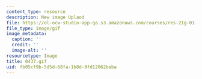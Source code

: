 ```yaml
---
content_type: resource
description: New image Uplaod
file: https://ol-ocw-studio-app-qa.s3.amazonaws.com/courses/res-21g-01-kana-spring-2010/fb05cf9b5d5d68fa1b8d9fd12062baba_0437.gif
file_type: image/gif
image_metadata:
  caption: ''
  credit: ''
  image-alt: ''
resourcetype: Image
title: 0437.gif
uid: fb05cf9b-5d5d-68fa-1b8d-9fd12062baba
---
```

